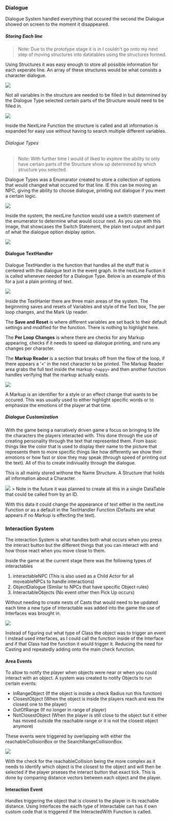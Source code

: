 ### Dialogue
Dialogue System handled everything that occured the second the Dialogue showed on screen to the moment it disappeared. 

##### Storing Each line
> Note: Due to the prototype stage it is in I couldn't go onto my next step of moving structures into datatables using the structures formed.

Using Structures it was easy enough to store all possible information for each seperate line. An array of these structures would be what consists a character dialogue. 

<img src="DialogueStructure.PNG"> 

Not all variables in the structure are needed to be filled in but determined by the Dialogue Type selected certain parts of the Structure would need to be filled in. 

<img src="DialogueStructureP2.PNG">

Inside the NextLine Function the structure is called and all information is expanded for easy use without having to search multiple different variables. 

###### Dialogue Types
> Note: With further time I would of liked to explore the ability to only have certain parts of the Structure show up determined by which structure you selected.

Dialogue Types was a Enumarator created to store a collection of options that would changed what occured for that line. 
IE this can be moving an NPC, giving the ability to choose dialogue, printing out dialogue if you meet a certain logic.

<img src="DialogueEnum.PNG"> 

Inside the system, the nextLine function would use a switch statement of the enumerator to determine what would occur next. As you can with this image, that showcases the Switch Statement, the plain text output and part of what the dialogue option dsiplay option.

<img src="dialogueSwitch.PNG"> 

#### Dialogue TextHandler
Dialogue TextHandler is the function that handles all the stuff that is centered with the dialogue text in the event graph. In the nextLine Fuction it is called whenever needed for a Dialogue Type. Below is an example of this for a just a plain printing of text.

<img src="DialogueTextHandler.PNG"> 

Inside the TextHanler there are three main areas of the system. The beginnning saves and resets of Variables and style of the Text box, The per loop changes, and the Mark Up reader.

The **Save and Reset** is where different variables are set back to their default settings and modified for the function. There is nothing to highlight here.

The **Per Loop Changes** is where there are checks for any Markup appearing, checks if it needs to speed up dialogue printing, and runs any changes per character.

The **Markup Reader** is a section that breaks off from the flow of the loop, if there appears a '<' in the next character to be printed. The Markup Reader area grabs the full text inside the markup `<happy>` and then another function handles verifying that the markup actually exists. 

<img src="DialogueMarkUpIdentifier.PNG"> 

A Markup is an identifier for a style or an effect change that wants to be occured. This was usually used to either highlight specific words or to emphasize the emotions of the player at that time.

##### Dialogue Customization
With the game being a narratively driven game a focus on bringing to life the characters the players interacted with. This done through the use of creating personality through the text that represented them. From basic things like the color that is used to display their name to the picture that represents them to more specific things like how differently we show their emotions or how fast or slow they may speak (through speed of printing out the text). All of this to create indiviuality through the dialogue. 

This is all mainly stored withone the Name Structure. A Structure that holds all information about a Character. 

<img src="DialogueNameStructure.PNG"> 
> Note in the future it was planned to create all this in a single DataTable that could be called from by an ID.

With this data it could change the appearance of text either in the nextLine Function or as a default in the TextHandler Function (Defaults are what appears if no Markup is effecting the text).

### Interaction System
The interaction System is what handles both what occurs when you press the interact button but the different things that you can interact with and how those react when you move close to them.

Inside the game at the current stage there was the following types of interactables
 1. interactableNPC (This is also used as a Child Actor for all moveableNPCs to handle interactions) 
 2. ObjectDialogue (Similar to NPCs that have specific Object rules)
 3. InteractableObjects (No event other then Pick Up occurs)

Without needing to create nests of Casts that would need to be updated each time a new type of interactable was added into the game the use of Interfaces was brought in.

<img src="interactionInterfaceFunction.PNG">

Instead of figuring out what type of Class the object was to trigger an event I instead used interfaces, as I could call the function inside of the Interface and if that Class had the function it would trigger it. Reducing the need for Casting and repeatedly adding onto the main check function. 

#### Area Events
To allow to notify the player when objects were near or when you could interact with an object. A system was created to notify Objects to run certain events:
- InRangeObject (If the object is inside a check Radius run this function)
- ClosestObject (When the object is inside the players reach and was the closest one to the player)
- OutOfRange (If no longer in range of player)
- NotClosestObject (When the player is still close to the object but it either has moved outside the reachable range or it is not the closest object anymore)

These events were triggered by overlapping with either the reachableCollisionBox or the SearchRangeCollisionBox.

<img src="interactionInterfaceFunctionP2.PNG">

With the check for the reachableCollision being the more complex as it needs to identify which object is the closest to the object and will then be selected if the player prseses the interact button that exact tick. This is done by comparing distance vectors between each object and the player.

#### Interaction Event
Handles triggering the object that is closest to the player in its reachable distance. Using Interfaces the eacfh type of Interactable can has it own custom code that is triggered if the InteractedWith Function is called.
